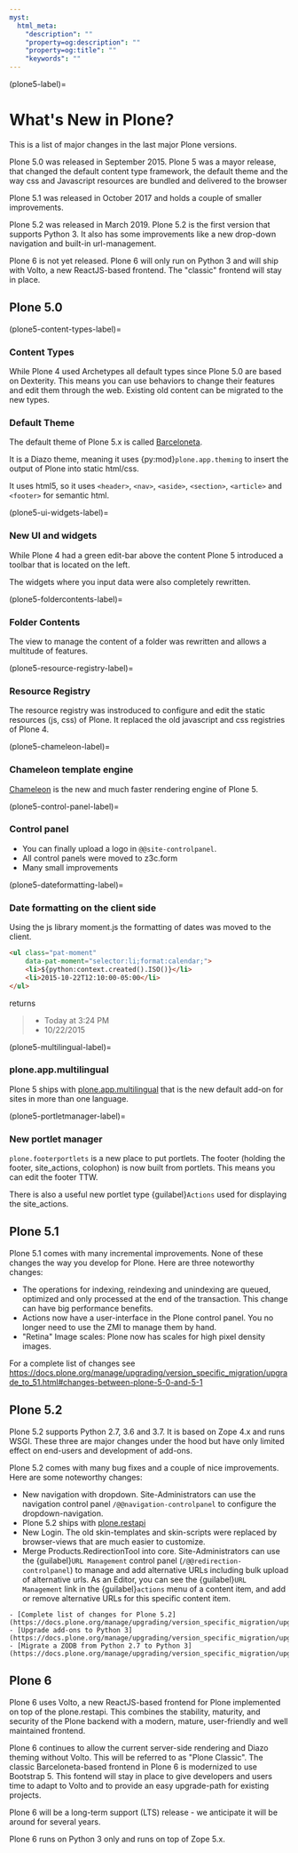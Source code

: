 ```yaml
---
myst:
  html_meta:
    "description": ""
    "property=og:description": ""
    "property=og:title": ""
    "keywords": ""
---
```


(plone5-label)=

# What's New in Plone?

This is a list of major changes in the last major Plone versions.

Plone 5.0 was released in September 2015. Plone 5 was a mayor release, that changed the default content type framework, the default theme and the way css and Javascript resources are bundled and delivered to the browser

Plone 5.1 was released in October 2017 and holds a couple of smaller improvements.

Plone 5.2 was released in March 2019. Plone 5.2 is the first version that supports Python 3. It also has some improvements like a new drop-down navigation and built-in url-management.

Plone 6 is not yet released. Plone 6 will only run on Python 3 and will ship with Volto, a new ReactJS-based frontend. The "classic" frontend will stay in place.

## Plone 5.0

(plone5-content-types-label)=

### Content Types

While Plone 4 used Archetypes all default types since Plone 5.0 are based on Dexterity. This means you can use behaviors to change their features and edit them through the web. Existing old content can be migrated to the new types.

### Default Theme

The default theme of Plone 5.x is called [Barceloneta](https://github.com/plone/plonetheme.barceloneta/).

It is a Diazo theme, meaning it uses {py:mod}`plone.app.theming` to insert the output of Plone into static html/css.

It uses html5, so it uses `<header>`, `<nav>`, `<aside>`, `<section>`, `<article>` and `<footer>` for semantic html.

(plone5-ui-widgets-label)=

### New UI and widgets

While Plone 4 had a green edit-bar above the content Plone 5 introduced a toolbar that is located on the left.

The widgets where you input data were also completely rewritten.

(plone5-foldercontents-label)=

### Folder Contents

The view to manage the content of a folder was rewritten and allows a multitude of features.

(plone5-resource-registry-label)=

### Resource Registry

The resource registry was instroduced to configure and edit the static resources (js, css) of Plone. It replaced the old javascript and css registries of Plone 4.

(plone5-chameleon-label)=

### Chameleon template engine

[Chameleon](https://chameleon.readthedocs.io/en/latest/) is the new and much faster rendering engine of Plone 5.

(plone5-control-panel-label)=

### Control panel

- You can finally upload a logo in `@@site-controlpanel`.
- All control panels were moved to z3c.form
- Many small improvements

(plone5-dateformatting-label)=

### Date formatting on the client side

Using the js library moment.js the formatting of dates was moved to the client.

```html
<ul class="pat-moment"
    data-pat-moment="selector:li;format:calendar;">
    <li>${python:context.created().ISO()}</li>
    <li>2015-10-22T12:10:00-05:00</li>
</ul>
```

returns

> - Today at 3:24 PM
> - 10/22/2015

(plone5-multilingual-label)=

### plone.app.multilingual

Plone 5 ships with [plone.app.multilingual](https://github.com/plone/plone.app.multilingual) that is the new default add-on for sites in more than one language.

(plone5-portletmanager-label)=

### New portlet manager

`plone.footerportlets` is a new place to put portlets. The footer (holding the footer, site_actions, colophon) is now built from portlets. This means you can edit the footer TTW.

There is also a useful new portlet type {guilabel}`Actions` used for displaying the site_actions.

## Plone 5.1

Plone 5.1 comes with many incremental improvements. None of these changes the way you develop for Plone. Here are three noteworthy changes:

- The operations for indexing, reindexing and unindexing are queued, optimized and only processed at the end of the transaction. This change can have big performance benefits.
- Actions now have a user-interface in the Plone control panel. You no longer need to use the ZMI to manage them by hand.
- "Retina" Image scales: Plone now has scales for high pixel density images.

For a complete list of changes see <https://docs.plone.org/manage/upgrading/version_specific_migration/upgrade_to_51.html#changes-between-plone-5-0-and-5-1>

## Plone 5.2

Plone 5.2 supports Python 2.7, 3.6 and 3.7. It is based on Zope 4.x and runs WSGI. These three are major changes under the hood but have only limited effect on end-users and development of add-ons.

Plone 5.2 comes with many bug fixes and a couple of nice improvements. Here are some noteworthy changes:

- New navigation with dropdown. Site-Administrators can use the navigation control panel `/@@navigation-controlpanel` to configure the dropdown-navigation.
- Plone 5.2 ships with [plone.restapi](https://plonerestapi.readthedocs.io/en/latest/)
- New Login. The old skin-templates and skin-scripts were replaced by browser-views that are much easier to customize.
- Merge Products.RedirectionTool into core. Site-Administrators can use the {guilabel}`URL Management` control panel (`/@@redirection-controlpanel`) to manage and add alternative URLs including bulk upload of alternative urls. As an Editor, you can see the {guilabel}`URL Management` link in the {guilabel}`actions` menu of a content item, and add or remove alternative URLs for this specific content item.

```{seealso}
- [Complete list of changes for Plone 5.2](https://docs.plone.org/manage/upgrading/version_specific_migration/upgrade_to_52.html)
- [Upgrade add-ons to Python 3](https://docs.plone.org/manage/upgrading/version_specific_migration/upgrade_to_python3.html)
- [Migrate a ZODB from Python 2.7 to Python 3](https://docs.plone.org/manage/upgrading/version_specific_migration/upgrade_zodb_to_python3.html)
```

## Plone 6

Plone 6 uses Volto, a new ReactJS-based frontend for Plone implemented on top of the plone.restapi. This combines the stability, maturity, and security of the Plone backend with a modern, mature, user-friendly and well maintained frontend.

Plone 6 continues to allow the current server-side rendering and Diazo theming without Volto. This will be referred to as "Plone Classic". The classic Barceloneta-based frontend in Plone 6 is modernized to use Bootstrap 5. This fontend will stay in place to give developers and users time to adapt to Volto and to provide an easy upgrade-path for existing projects.

Plone 6 will be a long-term support (LTS) release - we anticipate it will be around for several years.

Plone 6 runs on Python 3 only and runs on top of Zope 5.x.
